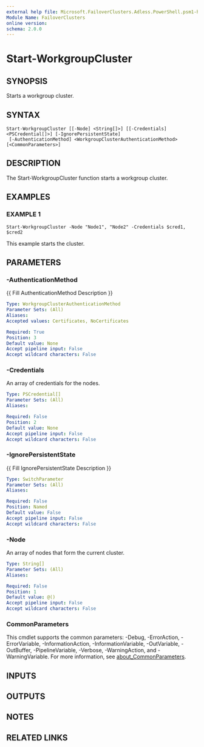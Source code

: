 ```yaml
---
external help file: Microsoft.FailoverClusters.Adless.PowerShell.psm1-help.xml
Module Name: FailoverClusters
online version:
schema: 2.0.0
---
```


# Start-WorkgroupCluster

## SYNOPSIS
Starts a workgroup cluster.

## SYNTAX

```
Start-WorkgroupCluster [[-Node] <String[]>] [[-Credentials] <PSCredential[]>] [-IgnorePersistentState]
 [-AuthenticationMethod] <WorkgroupClusterAuthenticationMethod> [<CommonParameters>]
```

## DESCRIPTION
The Start-WorkgroupCluster function starts a workgroup cluster.

## EXAMPLES

### EXAMPLE 1
```
Start-WorkgroupCluster -Node "Node1", "Node2" -Credentials $cred1, $cred2
```

This example starts the cluster.

## PARAMETERS

### -AuthenticationMethod
{{ Fill AuthenticationMethod Description }}

```yaml
Type: WorkgroupClusterAuthenticationMethod
Parameter Sets: (All)
Aliases:
Accepted values: Certificates, NoCertificates

Required: True
Position: 3
Default value: None
Accept pipeline input: False
Accept wildcard characters: False
```

### -Credentials
An array of credentials for the nodes.

```yaml
Type: PSCredential[]
Parameter Sets: (All)
Aliases:

Required: False
Position: 2
Default value: None
Accept pipeline input: False
Accept wildcard characters: False
```

### -IgnorePersistentState
{{ Fill IgnorePersistentState Description }}

```yaml
Type: SwitchParameter
Parameter Sets: (All)
Aliases:

Required: False
Position: Named
Default value: False
Accept pipeline input: False
Accept wildcard characters: False
```

### -Node
An array of nodes that form the current cluster.

```yaml
Type: String[]
Parameter Sets: (All)
Aliases:

Required: False
Position: 1
Default value: @()
Accept pipeline input: False
Accept wildcard characters: False
```

### CommonParameters
This cmdlet supports the common parameters: -Debug, -ErrorAction, -ErrorVariable, -InformationAction, -InformationVariable, -OutVariable, -OutBuffer, -PipelineVariable, -Verbose, -WarningAction, and -WarningVariable. For more information, see [about_CommonParameters](http://go.microsoft.com/fwlink/?LinkID=113216).

## INPUTS

## OUTPUTS

## NOTES

## RELATED LINKS
